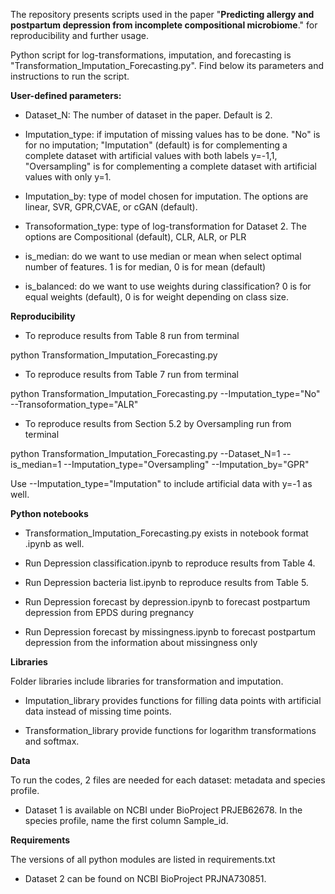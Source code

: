 The repository presents scripts used in the paper "**Predicting allergy and postpartum depression from incomplete compositional microbiome**." for reproducibility and further usage.

Python script for log-transformations, imputation, and forecasting is "Transformation_Imputation_Forecasting.py". Find below its parameters and instructions to run the script.

**User-defined parameters:**

- Dataset_N: The number of dataset in the paper. Default is 2.

- Imputation_type: if imputation of missing values has to be done. "No" is for no imputation; "Imputation" (default) is for complementing a complete dataset with artificial values with both labels y=-1,1, "Oversampling" is for complementing a complete dataset with artificial values with only y=1.

- Imputation_by: type of model chosen for imputation. The options are linear, SVR, GPR,CVAE, or cGAN (default).

- Transoformation_type: type of log-transformation for Dataset 2. The options are Compositional (default), CLR, ALR, or PLR

- is_median: do we want to use median or mean when select optimal number of features. 1 is for median, 0 is for mean (default)

- is_balanced: do we want to use weights during classification? 0 is for equal weights (default), 0 is for weight depending on class size.

**Reproducibility**

- To reproduce results from Table 8 run from terminal 

python Transformation_Imputation_Forecasting.py

- To reproduce results from Table 7 run from terminal

python Transformation_Imputation_Forecasting.py --Imputation_type="No" --Transoformation_type="ALR"

- To reproduce results from Section 5.2 by Oversampling run from terminal

python Transformation_Imputation_Forecasting.py --Dataset_N=1 --is_median=1 --Imputation_type="Oversampling" --Imputation_by="GPR"

Use --Imputation_type="Imputation" to include artificial data with y=-1 as well.

**Python notebooks**

- Transformation_Imputation_Forecasting.py exists in notebook format .ipynb as well.

- Run Depression classification.ipynb to reproduce results from Table 4.

- Run Depression bacteria list.ipynb to reproduce results from Table 5.

- Run Depression forecast by depression.ipynb to forecast postpartum depression from EPDS during pregnancy

- Run Depression forecast by missingness.ipynb to forecast postpartum depression from the information about missingness only

**Libraries**

Folder libraries include libraries for transformation and imputation.

- Imputation_library provides functions for filling data points with artificial data instead of missing  time points.

- Transformation_library provide functions for logarithm transformations and softmax.

**Data**

To run the codes, 2 files are needed for each dataset: metadata and species profile.

- Dataset 1 is available on NCBI under BioProject PRJEB62678. In the species profile, name the first column Sample_id.

**Requirements** 

The versions of all python modules are listed in requirements.txt

- Dataset 2 can be found on NCBI BioProject PRJNA730851.
